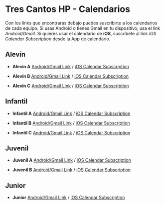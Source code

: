 # Tres Cantos HP - Calendarios

Con los links que encontrarás debajo puedes suscribirte a los calendarios de cada equipo. Si usas Android o tienes Gmail en tu dispositivo, usa el link *Android/Gmail*. Si quieres usar el calendario de **iOS**, suscríbete al link *iOS Calendar Subscription* desde la App de calendario.

## Alevín

* **Alevín A**  [Android/Gmail Link](https://calendar.google.com/calendar/u/0?cid=NzhiYmMxZDdiODA2MTZkNmZiMmU5ZjgyZjA4ZTZkYTc2MmY1ZjZiYWYzNjdmOTVjMTRiNDE2ZTVlNmM1MDE1MkBncm91cC5jYWxlbmRhci5nb29nbGUuY29t) / [iOS Calendar Subscription](https://calendar.google.com/calendar/ical/78bbc1d7b80616d6fb2e9f82f08e6da762f5f6baf367f95c14b416e5e6c50152%40group.calendar.google.com/public/basic.ics)

* **Alevín B** [Android/Gmail Link](https://calendar.google.com/calendar/u/0?cid=ZjlhNGJkMjQ2MzJmNTQzNjkzYmM1NGM1NWE1YzY2MzFmZjQyMTdmMzMwYjQ4N2RmNzZkZWVlYzZkNDk4ZTdkZEBncm91cC5jYWxlbmRhci5nb29nbGUuY29t) / [iOS Calendar Subscription](https://calendar.google.com/calendar/ical/f9a4bd24632f543693bc54c55a5c6631ff4217f330b487df76deeec6d498e7dd%40group.calendar.google.com/public/basic.ics)

* **Alevín C** [Android/Gmail Link](https://calendar.google.com/calendar/u/0?cid=YWQyNDViNmE4ZGQ0MzgxYTVjYTEyNDgxNGZmNjkzNjU0Yjk1YTAxZjI2NzQ0Mzg2ZGZmOWIzYTUzMGNkNzBkZUBncm91cC5jYWxlbmRhci5nb29nbGUuY29t) / [iOS Calendar Subscription](https://calendar.google.com/calendar/ical/ad245b6a8dd4381a5ca124814ff693654b95a01f26744386dff9b3a530cd70de%40group.calendar.google.com/public/basic.ics)

## Infantil

* **Infantil A** [Android/Gmail Link](https://calendar.google.com/calendar/u/0?cid=YmIwMDhiNGM3MDJlYTFmZGFjNzYxYjFiNTM3Zjk5ODFhMDgxNzJkZjg5MmFmZGVhOTBjMTQwMWJiN2EzMzc0MUBncm91cC5jYWxlbmRhci5nb29nbGUuY29t) / [iOS Calendar Subscription](https://calendar.google.com/calendar/ical/bb008b4c702ea1fdac761b1b537f9981a08172df892afdea90c1401bb7a33741%40group.calendar.google.com/public/basic.ics)

* **Infantil B** [Android/Gmail Link](https://calendar.google.com/calendar/u/0?cid=NWFmNjFiYjI1NjUzNTZkMWIwZTdhODE5OWRkN2RmMGFkZjA0OGJkMjgxOTgzMzZjNTk0MmIzYTI4ZTdmODE4ZUBncm91cC5jYWxlbmRhci5nb29nbGUuY29t) / [iOS Calendar Subscription](https://calendar.google.com/calendar/ical/5af61bb2565356d1b0e7a8199dd7df0adf048bd28198336c5942b3a28e7f818e%40group.calendar.google.com/public/basic.ics)

* **Infantil C** [Android/Gmail Link](https://calendar.google.com/calendar/u/0?cid=YjhmNGQ1NmY4YWQ3ZDQ4OTdjNGQ1Y2YxYWI0Zjc3MmQ5MWQ5YmM2Y2RmZjE1MWRlMDM4OGQ0NGFlYTZhZmZlZEBncm91cC5jYWxlbmRhci5nb29nbGUuY29t) / [iOS Calendar Subscription](https://calendar.google.com/calendar/ical/b8f4d56f8ad7d4897c4d5cf1ab4f772d91d9bc6cdff151de0388d44aea6affed%40group.calendar.google.com/public/basic.ics)


## Juvenil

* **Juvenil A** [Android/Gmail Link](https://calendar.google.com/calendar/u/0?cid=ZGU4ZDBkYTgwZmFlNDIxMmI3OTkyYzA4N2NhMzViZGQxN2JiMDE0NGI1Y2I0NThkZGY2MTE4MmFlZmU4NmY5M0Bncm91cC5jYWxlbmRhci5nb29nbGUuY29t) / [iOS Calendar Subscription](https://calendar.google.com/calendar/ical/de8d0da80fae4212b7992c087ca35bdd17bb0144b5cb458ddf61182aefe86f93%40group.calendar.google.com/public/basic.ics)

* **Juvenil B** [Android/Gmail Link](https://calendar.google.com/calendar/u/0?cid=ODkzYmE2NWMwYTgyYTRhNzFiZmIxODVmNjFlNTUxM2U0OWJlYzQzMWJiYWIyMWNhMTQ5NzY0NzUxODVjZjYzN0Bncm91cC5jYWxlbmRhci5nb29nbGUuY29t) / [iOS Calendar Subscription](https://calendar.google.com/calendar/ical/893ba65c0a82a4a71bfb185f61e5513e49bec431bbab21ca14976475185cf637%40group.calendar.google.com/public/basic.ics)

## Junior

* **Junior** [Android/Gmail Link](https://calendar.google.com/calendar/u/0?cid=MDdhZGU3ZThmNWFmMjViZWJmZWRiOTIyM2Y2NGIzNmE4MzgxNDk0YWFlYmEyMDI1Y2Y2OTFlMTE3MWQwOWE2N0Bncm91cC5jYWxlbmRhci5nb29nbGUuY29t) / [iOS Calendar Subscription](https://calendar.google.com/calendar/ical/07ade7e8f5af25bebfedb9223f64b36a8381494aaeba2025cf691e1171d09a67%40group.calendar.google.com/public/basic.ics)
